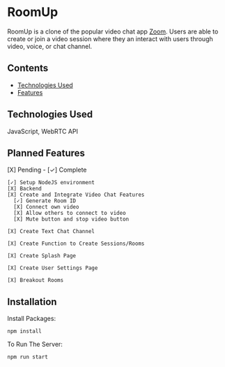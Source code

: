 # RoomUp

RoomUp is a clone of the popular video chat app [Zoom](https://zoom.us/). Users are able to create or join a video session where they an interact with users through video, voice, or chat channel.

## Contents
- [Technologies Used](#technologies-used)
- [Features](#features)

## Technologies Used

JavaScript, WebRTC API

## Planned Features
[X] Pending  - [✓] Complete

```
[✓] Setup NodeJS environment
[X] Backend
[X] Create and Integrate Video Chat Features
  [✓] Generate Room ID
  [X] Connect own video
  [X] Allow others to connect to video
  [X] Mute button and stop video button

[X] Create Text Chat Channel

[X] Create Function to Create Sessions/Rooms

[X] Create Splash Page

[X] Create User Settings Page

[X] Breakout Rooms
```

## Installation

Install Packages:
```
npm install
```

To Run The Server:
```
npm run start
```